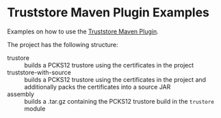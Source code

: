 Truststore Maven Plugin Examples
================================

Examples on how to use the [Truststore Maven Plugin](https://marschall.github.io/truststore-maven-plugin/).

The project has the following structure:

<dl>
<dt>trustore</dt>
<dd>builds a PCKS12 trustore using the certificates in the project</dd>
<dt>truststore-with-source</dt>
<dd>builds a PCKS12 trustore using the certificates in the project and additionally packs the certificates into a source JAR</dd>
<dt>assembly</dt>
<dd>builds a .tar.gz containing the PCKS12 trustore build in the <code>trustore</code> module</dd>
</dl>

